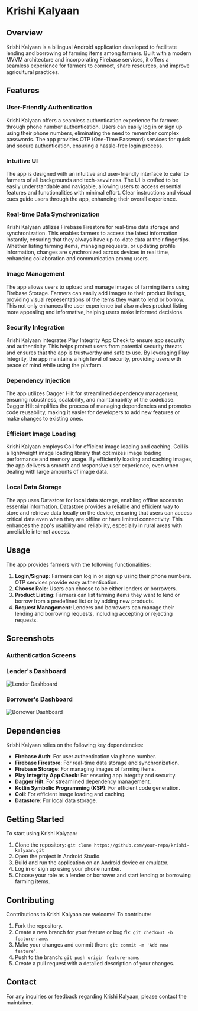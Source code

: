 # Krishi Kalyaan

## Overview
Krishi Kalyaan is a bilingual Android application developed to facilitate lending and borrowing of farming items among farmers. Built with a modern MVVM architecture and incorporating Firebase services, it offers a seamless experience for farmers to connect, share resources, and improve agricultural practices.

## Features

### User-Friendly Authentication
Krishi Kalyaan offers a seamless authentication experience for farmers through phone number authentication. Users can easily log in or sign up using their phone numbers, eliminating the need to remember complex passwords. The app provides OTP (One-Time Password) services for quick and secure authentication, ensuring a hassle-free login process.

### Intuitive UI
The app is designed with an intuitive and user-friendly interface to cater to farmers of all backgrounds and tech-savviness. The UI is crafted to be easily understandable and navigable, allowing users to access essential features and functionalities with minimal effort. Clear instructions and visual cues guide users through the app, enhancing their overall experience.

### Real-time Data Synchronization
Krishi Kalyaan utilizes Firebase Firestore for real-time data storage and synchronization. This enables farmers to access the latest information instantly, ensuring that they always have up-to-date data at their fingertips. Whether listing farming items, managing requests, or updating profile information, changes are synchronized across devices in real time, enhancing collaboration and communication among users.

### Image Management
The app allows users to upload and manage images of farming items using Firebase Storage. Farmers can easily add images to their product listings, providing visual representations of the items they want to lend or borrow. This not only enhances the user experience but also makes product listing more appealing and informative, helping users make informed decisions.

### Security Integration
Krishi Kalyaan integrates Play Integrity App Check to ensure app security and authenticity. This helps protect users from potential security threats and ensures that the app is trustworthy and safe to use. By leveraging Play Integrity, the app maintains a high level of security, providing users with peace of mind while using the platform.

### Dependency Injection
The app utilizes Dagger Hilt for streamlined dependency management, ensuring robustness, scalability, and maintainability of the codebase. Dagger Hilt simplifies the process of managing dependencies and promotes code reusability, making it easier for developers to add new features or make changes to existing ones.

### Efficient Image Loading
Krishi Kalyaan employs Coil for efficient image loading and caching. Coil is a lightweight image loading library that optimizes image loading performance and memory usage. By efficiently loading and caching images, the app delivers a smooth and responsive user experience, even when dealing with large amounts of image data.

### Local Data Storage
The app uses Datastore for local data storage, enabling offline access to essential information. Datastore provides a reliable and efficient way to store and retrieve data locally on the device, ensuring that users can access critical data even when they are offline or have limited connectivity. This enhances the app's usability and reliability, especially in rural areas with unreliable internet access.

## Usage
The app provides farmers with the following functionalities:
1. **Login/Signup**: Farmers can log in or sign up using their phone numbers. OTP services provide easy authentication.
2. **Choose Role**: Users can choose to be either lenders or borrowers.
3. **Product Listing**: Farmers can list farming items they want to lend or borrow from a predefined list or by adding new products.
4. **Request Management**: Lenders and borrowers can manage their lending and borrowing requests, including accepting or rejecting requests.

## Screenshots
### Authentication Screens 


### Lender's Dashboard
![Lender Dashboard](lender_dashboard.png)

### Borrower's Dashboard
![Borrower Dashboard](borrower_dashboard.png)

## Dependencies
Krishi Kalyaan relies on the following key dependencies:
- **Firebase Auth**: For user authentication via phone number. 
- **Firebase Firestore**: For real-time data storage and synchronization.
- **Firebase Storage**: For managing images of farming items.
- **Play Integrity App Check**: For ensuring app integrity and security.
- **Dagger Hilt**: For streamlined dependency management.
- **Kotlin Symbolic Programming (KSP)**: For efficient code generation.
- **Coil**: For efficient image loading and caching.
- **Datastore**: For local data storage.

## Getting Started
To start using Krishi Kalyaan:
1. Clone the repository: `git clone https://github.com/your-repo/krishi-kalyaan.git`
2. Open the project in Android Studio.
3. Build and run the application on an Android device or emulator.
4. Log in or sign up using your phone number.
5. Choose your role as a lender or borrower and start lending or borrowing farming items.

## Contributing
Contributions to Krishi Kalyaan are welcome! To contribute:
1. Fork the repository.
2. Create a new branch for your feature or bug fix: `git checkout -b feature-name`.
3. Make your changes and commit them: `git commit -m 'Add new feature'`.
4. Push to the branch: `git push origin feature-name`.
5. Create a pull request with a detailed description of your changes.

## Contact
For any inquiries or feedback regarding Krishi Kalyaan, please contact the maintainer.
